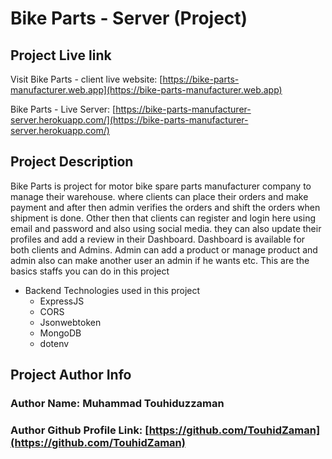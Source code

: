 # Bike Parts - Server (Project)

## Project Live link

Visit Bike Parts - client live website: [https://bike-parts-manufacturer.web.app](https://bike-parts-manufacturer.web.app)

Bike Parts - Live Server: [https://bike-parts-manufacturer-server.herokuapp.com/](https://bike-parts-manufacturer-server.herokuapp.com/)

## Project Description

Bike Parts is project for motor bike spare parts manufacturer company to manage their warehouse. where clients can place their orders and make payment and after then admin verifies the orders and shift the orders when shipment is done. Other then that clients can register and login here using email and password and also using social media. they can also update their profiles and add a review in their Dashboard. Dashboard is available for both clients and Admins. Admin can add a product or manage product and admin also can make another user an admin if he wants etc. This are the basics staffs you can do in this project

-   Backend Technologies used in this project
    -   ExpressJS
    -   CORS
    -   Jsonwebtoken
    -   MongoDB
    -   dotenv

## Project Author Info

### Author Name: Muhammad Touhiduzzaman

### Author Github Profile Link: [https://github.com/TouhidZaman](https://github.com/TouhidZaman)
